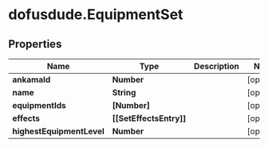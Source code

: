# dofusdude.EquipmentSet

## Properties

Name | Type | Description | Notes
------------ | ------------- | ------------- | -------------
**ankamaId** | **Number** |  | [optional] 
**name** | **String** |  | [optional] 
**equipmentIds** | **[Number]** |  | [optional] 
**effects** | **[[SetEffectsEntry]]** |  | [optional] 
**highestEquipmentLevel** | **Number** |  | [optional] 



